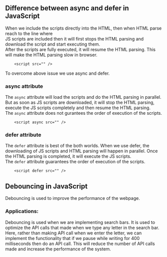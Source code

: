 ## Difference between async and defer in JavaScript

When we include the scripts directly into the HTML, then when HTML parse reach to the line where <br>
JS scripts are included then it will first stops the HTML parsing and download the script and start executing them. <br>
After the scripts are fully executed, it will resume the HTML parsing. This will make the HTML parsing slow in browser.
```
    <script src="" />
```

To overcome above issue we use async and defer.

### async attribute
The `async` attribute will load the scripts and do the HTML parsing in parallel. But as soon as JS scripts are downloaded,
it will stop the HTML parsing, execute the JS scripts completely and then resume the HTML parsing. <br>
The `async` attribute does not gurantees the order of execution of the scripts.
```
    <script async src="" />
```

### defer attribute
The `defer` attribute is best of the both worlds. When we use defer, the downloading of JS scripts and HTML parsing will 
happen in parallel. Once the HTML parsing is completed, it will execute the JS scripts. <br>
The `defer` attribute guarantees the order of execution of the scripts.
```
    <script defer src="" />
```


## Debouncing in JavaScript
Debouncing is used to improve the performance of the webpage.

### Applications:

Debouncing is used when we are implementing search bars. It is used to optimize the API calls that made when we type any letter in
the search bar. Here, rather than making API call when we enter the letter, we can implement the functionality that if we pause
while writing for 400 milliseconds then do an API call. This will reduce the number of API calls made and increase the performance
of the system.
